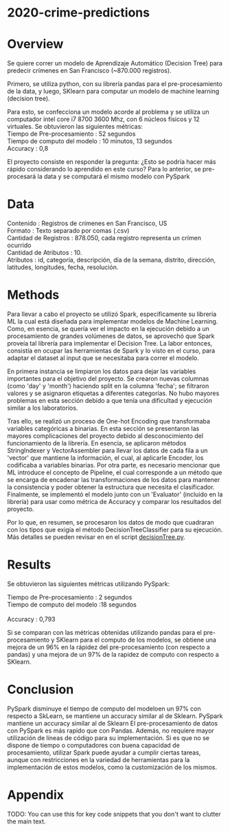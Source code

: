 # 2020-crime-predictions

# Overview
Se quiere correr un modelo de Aprendizaje Automático (Decision Tree) para predecir crímenes en San Francisco (~870.000 registros).

Primero, se utiliza python, con su librería pandas para el pre-procesamiento de la data, y luego, SKlearn para computar un modelo de machine learning (decision tree). 

Para esto, se confecciona un modelo acorde al problema y se utiliza un computador intel core i7 8700 3600 Mhz, con 6 núcleos físicos y 12 virtuales. Se obtuvieron las siguientes métricas: <br>
Tiempo de Pre-procesamiento    : 52 segundos <br>
Tiempo de computo del modelo   : 10 minutos, 13 segundos <br>
Accuracy                       : 0,8 <br>

El proyecto consiste en responder la pregunta: ¿Esto se podría hacer más rápido considerando lo aprendido en este curso?
Para lo anterior, se pre-procesará la data y se computará el mismo modelo con PySpark

# Data
Contenido                        : Registros de crímenes en San Francisco, US <br>
Formato                          : Texto separado por comas (.csv) <br>
Cantidad de Registros            : 878.050, cada registro representa un crímen ocurrido <br>
Cantidad de Atributos            : 10. <br>
Atributos                        : id, categoría, descripción, día de la semana, distrito, dirección, latitudes, longitudes, fecha, resolución. <br>

# Methods
Para llevar a cabo el proyecto se utilizó Spark, especificamente su librería ML la cual está diseñada para implementar modelos de Machine Learning. Como, en esencia, se quería ver el impacto en la ejecución debido a un procesamiento de grandes volúmenes de datos, se aprovechó que Spark proveía tal librería para implementar el Decision Tree. La labor entonces, consistía en ocupar las herramientas de Spark y lo visto en el curso, para adaptar el dataset al input que se necesitaba para correr el modelo.

En primera instancia se limpiaron los datos para dejar las variables importantes para el objetivo del proyecto. Se crearon nuevas columnas (como 'day' y 'month') haciendo split en la columna 'fecha'; se filtraron valores y se asignaron etiquetas a diferentes categorías. No hubo mayores problemas en esta sección debido a que tenía una dificultad y ejecución similar a los laboratorios.

Tras ello, se realizó un proceso de One-hot Encoding que transformaba variables categóricas a binarias. En esta sección se presentaron las mayores complicaciones del proyecto debido al desconocimiento del funcionamiento de la librería. En esencia, se aplicaron métodos StringIndexer y VectorAssembler para llevar los datos de cada fila a un 'vector' que mantiene la información, el cual, al aplicarle Encoder, los codificaba a variables binarias. Por otra parte, es necesario mencionar que ML introduce el concepto de Pipeline, el cual corresponde a un método que se encarga de encadenar las transformaciones de los datos para mantener la consistencia y poder obtener la estructura que necesita el clasificador. Finalmente, se implementó el modelo junto con un 'Evaluator' (incluido en la librería) para usar como métrica de Accuracy y comparar los resultados del proyecto.

Por lo que, en resumen, se procesaron los datos de modo que cuadraran con los tipos que exigía el método DecisionTreeClassifier para su ejecución. Más detalles se pueden revisar en en el script [decisionTree.py](https://github.com/cc5212/2020-crime-predictions/blob/master/decisionTree.py).


# Results
Se obtuvieron las siguientes métricas utilizando PySpark:

Tiempo de Pre-procesamiento    : 2 segundos <br>
Tiempo de computo del modelo   :18 segundos <br>                            
Accuracy                       :  0,793     <br>

Si se comparan con las métricas obtenidas utilizando pandas para el pre-procesamiento y SKlearn para el computo de los modelos, se obtiene una mejora de un 96% en la rápidez del pre-procesamiento (con respecto a pandas) y una mejora de un 97% de la rapidez de computo con respecto a SKlearn.

# Conclusion
PySpark disminuye el tiempo de computo del modeloen un 97% con respecto a SkLearn, se mantiene un accuracy similar al de Sklearn. PySpark mantiene un accuracy similar al de Sklearn
El pre-procesamiento de datos con PySpark es más rapido que con Pandas. Además, no requiere mayor utilización de líneas de código para su implementación.
Si es que no se dispone de tiempo o computadores con buena capacidad de procesamiento, utilizar Spark puede ayudar a cumplir ciertas tareas, aunque con restricciones en la variedad de herramientas para la implementación de estos modelos, como la customización de los mismos.

# Appendix
TODO: You can use this for key code snippets that you don't want to clutter the main text.
